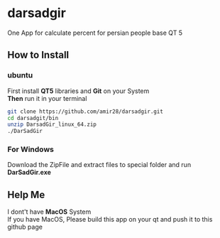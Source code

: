# darsadgir
One App for calculate percent for persian people base QT 5
## How to Install
### ubuntu
First install **QT5** libraries and **Git** on your System  
**Then** run it in your terminal
```sh
git clone https://github.com/amir28/darsadgir.git
cd darsadgit/bin
unzip DarsadGir_linux_64.zip
./DarSadGir
```
### For Windows
Download the ZipFile and extract files to special folder and run **DarSadGir.exe**
## Help Me
I dont't have **MacOS** System  
If you have MacOS, Please build this app on your qt and push it to this github page
